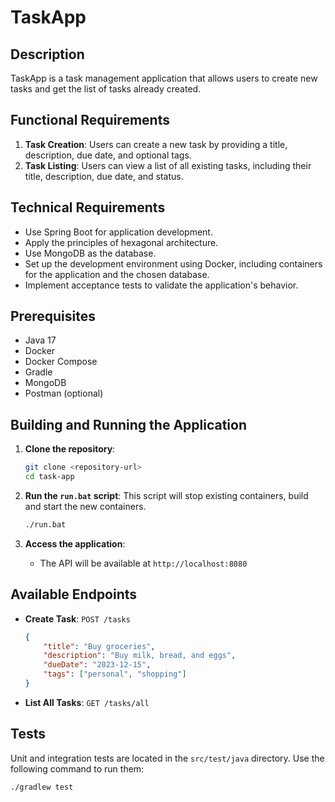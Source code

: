 # TaskApp

## Description
TaskApp is a task management application that allows users to create new tasks and get the list of tasks already created.

## Functional Requirements

1. **Task Creation**: Users can create a new task by providing a title, description, due date, and optional tags.
2. **Task Listing**: Users can view a list of all existing tasks, including their title, description, due date, and status.

## Technical Requirements

- Use Spring Boot for application development.
- Apply the principles of hexagonal architecture.
- Use MongoDB as the database.
- Set up the development environment using Docker, including containers for the application and the chosen database.
- Implement acceptance tests to validate the application's behavior.

## Prerequisites

- Java 17
- Docker
- Docker Compose
- Gradle
- MongoDB
- Postman (optional)

## Building and Running the Application

1. **Clone the repository**:
    ```sh
    git clone <repository-url>
    cd task-app
    ```

2. **Run the `run.bat` script**:
   This script will stop existing containers, build and start the new containers.
    ```sh
    ./run.bat
    ```

3. **Access the application**:
    - The API will be available at `http://localhost:8080`

## Available Endpoints

- **Create Task**: `POST /tasks`
    ```json
    {
        "title": "Buy groceries",
        "description": "Buy milk, bread, and eggs",
        "dueDate": "2023-12-15",
        "tags": ["personal", "shopping"]
    }
    ```

- **List All Tasks**: `GET /tasks/all`

## Tests

Unit and integration tests are located in the `src/test/java` directory. Use the following command to run them:

```sh
./gradlew test
